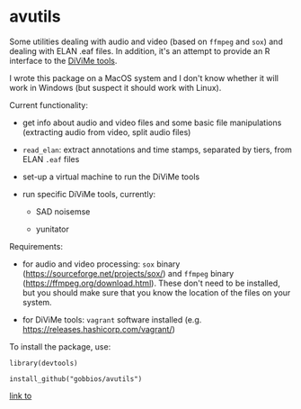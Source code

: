 # avutils

Some utilities dealing with audio and video (based on `ffmpeg` and `sox`) and dealing with ELAN .eaf files. In addition, it's an attempt to provide an R interface to the [DiViMe tools](https://divime.readthedocs.io/en/latest/index.html).

I wrote this package on a MacOS system and I don't know whether it will work in Windows (but suspect it should work with Linux).

Current functionality:

  * get info about audio and video files and some basic file manipulations (extracting audio from video, split audio files)

  * `read_elan`: extract annotations and time stamps, separated by tiers, from ELAN `.eaf` files
  
  * set-up a virtual machine to run the DiViMe tools
  
  * run specific DiViMe tools, currently:
  
    - SAD noisemse
    
    - yunitator

Requirements:

  * for audio and video processing: `sox` binary (https://sourceforge.net/projects/sox/) and `ffmpeg` binary (https://ffmpeg.org/download.html). These don't need to be installed, but you should make sure that you know the location of the files on your system.
  
  * for DiViMe tools: `vagrant` software installed (e.g. https://releases.hashicorp.com/vagrant/)

To install the package, use:

`library(devtools)`

`install_github("gobbios/avutils")`

[link to](doc/audiooperations.html)
